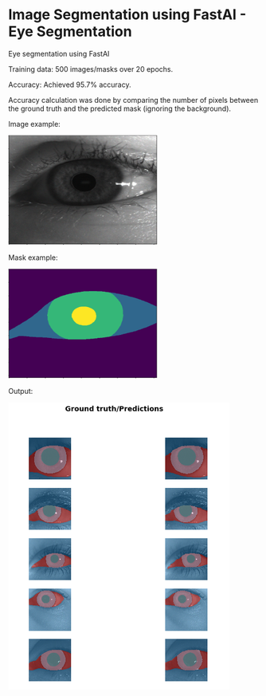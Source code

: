 # Image Segmentation using FastAI - Eye Segmentation
Eye segmentation using FastAI

Training data: 500 images/masks over 20 epochs.

Accuracy: Achieved 95.7% accuracy.

Accuracy calculation was done by comparing the number of pixels between the ground truth and the predicted mask (ignoring the background).

Image example:

<img src="images/eye.png" height="220" width="300">

Mask example:

<img src="images/mask.png" height="220" width="300">

Output:

![Output](images/output.PNG "Output")
